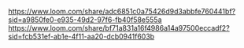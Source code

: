 https://www.loom.com/share/adc6851c0a75426d9d3abbfe760441bf?sid=a9850fe0-e935-49d2-97f6-fb40f58e555a
https://www.loom.com/share/bf71a831a16f4986a14a97500eccadf2?sid=fcb531ef-ab1e-4f11-aa20-dcb0941f603b
